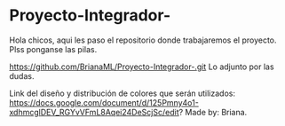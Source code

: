 # Proyecto-Integrador-
Hola chicos, aqui les paso el repositorio donde trabajaremos el proyecto. Plss ponganse las pilas.

https://github.com/BrianaML/Proyecto-Integrador-.git
Lo adjunto por las dudas.


Link del diseño y distribución de colores que serán utilizados: 
https://docs.google.com/document/d/125Pmny4o1-xdhmcglDEV_RGYvVFmL8Aqei24DeScjSc/edit?
Made by: Briana.

